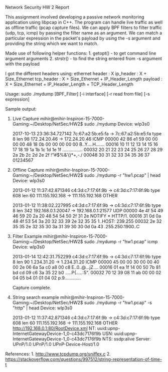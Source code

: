 Network Security HW 2 Report

This assignment involved developing a passive network monitoring application using libpcap in C++.
The program can handle live traffic as well as offline traffic (pcap capture files).
We can apply BPF filters to filter traffic (udp, tcp, icmp) by passing the filter name as an argument.
We can match a particular expression in the packet's payload by using the -s argument and providing the string which we want to match.

Made use of following helper functions:
	1. getopt() - to get command line argument arguments
	2. strstr() - to find the string entered from -s argument with the payload

I got the different headers using:
	ethernet header : X
	ip_header : X + Size_Ethernet
	tcp_header : X + Size_Ethernet + IP_Header_Length
	payload : X + Size_Ethernet + IP_Header_Length + TCP_Header_Length
	
Usage: sudo ./mydump [BPF_Filter] [-i interface] [-r read from file] [-s expression]

Sample output:
1. Live Capture
	mihir@mihir-Inspiron-15-7000-Gaming:~/Desktop/NetSec/HW2$ sudo ./mydump 
	Device: wlp3s0

	2017-10-13 23:36:34.727142  7c:67:a2:5b:e5:fa -> 7c:67:a2:5b:e5:fa type 8 len 98
	172.24.20.46 -> 172.24.20.46 ICMP
	00000   42 86 e1 59 00 00 00 00  48 18 0b 00 00 00 00 00    B..Y....H.......
	00016   10 11 12 13 14 15 16 17  18 19 1a 1b 1c 1d 1e 1f    ................
	00032   20 21 22 23 24 25 26 27  28 29 2a 2b 2c 2d 2e 2f     !"#$%&'()*+,-./
	00048   30 31 32 33 34 35 36 37                             01234567

2. Offline Capture
	mihir@mihir-Inspiron-15-7000-Gaming:~/Desktop/NetSec/HW2$ sudo ./mydump -r "hw1.pcap" | head
	Device: wlp3s0

	2013-01-12 11:37:42.871346  c4:3d:c7:17:6f:9b -> c4:3d:c7:17:6f:9b type 608 len 60
	111.155.192.168 -> 111.155.192.168 OTHER

	2013-01-12 11:38:02.227995  c4:3d:c7:17:6f:9b -> c4:3d:c7:17:6f:9b type 8 len 342
	192.168.0.1:20047 -> 192.168.0.1:21577 UDP
	00000   4e 4f 54 49 46 59 20 2a  20 48 54 54 50 2f 31 2e    NOTIFY * HTTP/1.
	00016   31 0d 0a 48 4f 53 54 3a  20 32 33 39 2e 32 35 35    1..HOST: 239.255
	00032   2e 32 35 35 2e 32 35 30  3a 31 39 30 30 0d 0a 43    .255.250:1900..C

3. Filter Example
	mihir@mihir-Inspiron-15-7000-Gaming:~/Desktop/NetSec/HW2$ sudo ./mydump -r "hw1.pcap" icmp
	Device: wlp3s0

	2013-01-14 12:42:31.752299  c4:3d:c7:17:6f:9b -> c4:3d:c7:17:6f:9b type 8 len 90
	1.234.31.20 -> 1.234.31.20 ICMP
	00000   45 00 00 30 00 00 40 00  2e 06 6a 5a c0 a8 00 c8    E..0..@...jZ....
	00016   01 ea 1f 14 00 50 7b 81  bd cd 09 c6 3a 35 22 b0    .....P{.....:5".
	00032   70 12 39 08 11 ab 00 00  02 04 05 b4 01 01 04 02    p.9.............

	Capture complete.
	
4. String search example
	mihir@mihir-Inspiron-15-7000-Gaming:~/Desktop/NetSec/HW2$ sudo ./mydump -r "hw1.pcap" -s "http" | head
	Device: wlp3s0

	2013-01-12 11:37:42.871346  c4:3d:c7:17:6f:9b -> c4:3d:c7:17:6f:9b type 608 len 60
	111.155.192.168 -> 111.155.192.168 OTHER
	http://192.168.0.1:80/RootDevice.xml
	NT: uuid:upnp-InternetGatewayDevice-1_0-c43dc7176f9b
	USN: uuid:upnp-InternetGatewayDevice-1_0-c43dc7176f9b
	NTS: ssdp:alive
	Server: UPnP/1.0 UPnP/1.0 UPnP-Device-Host/1.0


References:
	1. http://www.tcpdump.org/sniffex.c
	2. https://stackoverflow.com/questions/997512/string-representation-of-time-t

